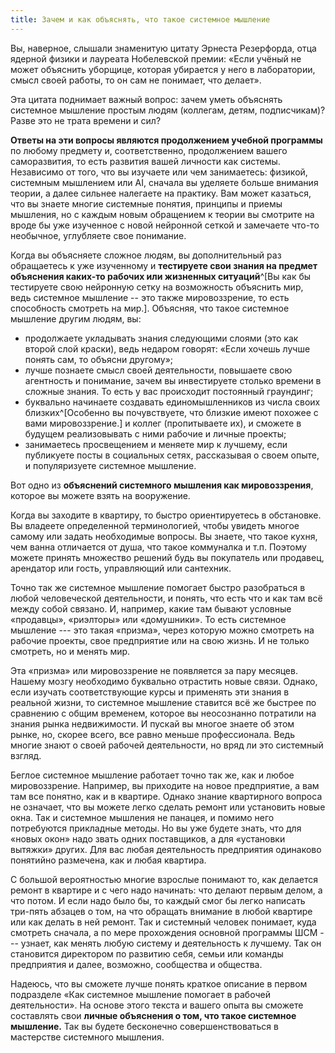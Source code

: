 ```yaml
---
title: Зачем и как объяснять, что такое системное мышление
---
```


Вы, наверное, слышали знаменитую цитату Эрнеста Резерфорда, отца ядерной
физики и лауреата Нобелевской премии: «Если учёный не может объяснить
уборщице, которая убирается у него в лаборатории, смысл своей работы, то
он сам не понимает, что делает».

Эта цитата поднимает важный вопрос: зачем уметь объяснять системное
мышление простым людям (коллегам, детям, подписчикам)? Разве это не
трата времени и сил?

**Ответы на эти вопросы являются продолжением учебной программы** по
любому предмету и, соответственно, продолжением вашего саморазвития, то
есть развития вашей личности как системы. Независимо от того, что вы
изучаете или чем занимаетесь: физикой, системным мышлением или AI,
сначала вы уделяете больше внимания теории, а далее сильнее налегаете на
практику. Вам может казаться, что вы знаете многие системные понятия,
принципы и приемы мышления, но с каждым новым обращением к теории вы
смотрите на вроде бы уже изученное с новой нейронной сеткой и замечаете
что-то необычное, углубляете свое понимание.

Когда вы объясняете сложное людям, вы дополнительный раз обращаетесь к
уже изученному и **тестируете свои знания на предмет объяснения каких-то
рабочих или жизненных ситуаций**^[Вы как бы тестируете
свою нейронную сетку на возможность объяснить мир, ведь системное
мышление -- это также мировоззрение, то есть способность смотреть на
мир.]. Объясняя, что такое системное мышление другим
людям, вы:

-   продолжаете укладывать знания следующими слоями (это как второй слой
    краски), ведь недаром говорят: «Если хочешь лучше понять сам, то
    объясни другому»;
-   лучше познаете смысл своей деятельности, повышаете свою агентность и
    понимание, зачем вы инвестируете столько времени в сложные знания.
    То есть у вас происходит постоянный граундинг;
-   буквально начинаете создавать единомышленников из числа своих
    близких^[Особенно вы почувствуете, что близкие имеют
    похожее с вами мировоззрение.] и коллег (пропитываете
    их), и сможете в будущем реализовывать с ними рабочие и личные
    проекты;
-   занимаетесь просвещением и меняете мир к лучшему, если публикуете
    посты в социальных сетях, рассказывая о своем опыте, и популяризуете
    системное мышление.

Вот одно из **объяснений системного мышления как мировоззрения**,
которое вы можете взять на вооружение.

Когда вы заходите в квартиру, то быстро ориентируетесь в обстановке. Вы
владеете определенной терминологией, чтобы увидеть многое самому или
задать необходимые вопросы. Вы знаете, что такое кухня, чем ванна
отличается от душа, что такое коммуналка и т.п. Поэтому можете принять
множество решений будь вы покупатель или продавец, арендатор или гость,
управляющий или сантехник.

Точно так же системное мышление помогает быстро разобраться в любой
человеческой деятельности, и понять, что есть что и как там всё между
собой связано. И, например, какие там бывают условные «продавцы»,
«риэлторы» или «домушники». То есть системное мышление --- это такая
«призма», через которую можно смотреть на рабочие проекты, свое
предприятие или на свою жизнь. И не только смотреть, но и менять мир.

Эта «призма» или мировоззрение не появляется за пару месяцев. Нашему
мозгу необходимо буквально отрастить новые связи. Однако, если изучать
соответствующие курсы и применять эти знания в реальной жизни, то
системное мышление ставится всё же быстрее по сравнению с общим
временем, которое вы неосознанно потратили на знания рынка недвижимости.
И пускай вы многое знаете об этом рынке, но, скорее всего, все равно
меньше профессионала. Ведь многие знают о своей рабочей деятельности, но
вряд ли это системный взгляд.

Беглое системное мышление работает точно так же, как и любое
мировоззрение. Например, вы приходите на новое предприятие, а вам там
все понятно, как и в квартире. Однако знание квартирного вопроса не
означает, что вы можете легко сделать ремонт или установить новые окна.
Так и системное мышления не панацея, и помимо него потребуются
прикладные методы. Но вы уже будете знать, что для «новых окон» надо
звать одних поставщиков, а для «установки вытяжки» других. Для вас любая
деятельность предприятия одинаково понятийно размечена, как и любая
квартира.

С большой вероятностью многие взрослые понимают то, как делается ремонт
в квартире и с чего надо начинать: что делают первым делом, а что потом.
И если надо было бы, то каждый смог бы легко написать три-пять абзацев о
том, на что обращать внимание в любой квартире или как делать в ней
ремонт. Так и системный человек понимает, куда смотреть сначала, а по
мере прохождения основной программы ШСМ --- узнает, как менять любую
систему и деятельность к лучшему. Так он становится директором по
развитию себя, семьи или команды предприятия и далее, возможно,
сообщества и общества.

Надеюсь, что вы сможете лучше понять краткое описание в первом
подразделе «Как системное мышление помогает в рабочей деятельности». На
основе этого текста и вашего опыта вы сможете составлять свои **личные
объяснения о том, что такое системное мышление.** Так вы будете
бесконечно совершенствоваться в мастерстве системного мышления.
